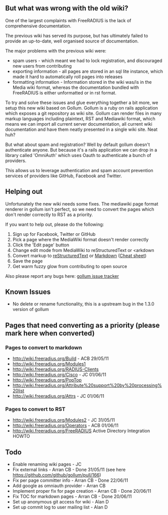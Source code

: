 ## But what was wrong with the old wiki?

One of the largest complaints with FreeRADIUS is the lack of comprehensive documentation.

The previous wiki  has served its purpose, but has ultimately failed to provide an up-to-date, well organised source of documentation.

The major problems with the previous wiki were:

* spam users - which meant we had to lock registration, and discouraged new users from contributing
* exporting information - all pages are stored in an sql lite instance, which made it hard to automatically roll pages into releases
* formatting information - Information stored in the wiki was/is in the Media wiki format, whereas the documentation bundled with FreeRADIUS is either unformatted or in rst format.

To try and solve these issues and glue everything together a bit more, we setup this new wiki based on Gollum. Gollum is a ruby on rails application which exposes a git repository as wiki site. Gollum can render files in many markup languages including plaintext, RST and Mediawiki format, which means we can import all current server documentation, all current wiki documentation and have them neatly presented in a single wiki site. Neat huh?

But what about spam and registration? Well by default gollum doesn't authenticate anyone. But because it's a rails application we can drop in a library called 'OmniAuth' which uses Oauth to authenticate a bunch of providers.

This allows us to leverage authentication and spam account prevention services of providers like GitHub, Facebook and Twitter.

## Helping out
Unfortunately the new wiki needs some fixes. The mediawiki page format renderer in gollum isn't perfect, so we need to convert the pages which don't render correctly to RST as a priority.

If you want to help out, please do the following:

1. Sign up for Facebook, Twitter or GitHub
2. Pick a page where the MediaWiki format doesn't render correctly
3. Click the 'Edit page' button
4. Change edit mode from MediaWiki to reStructuredText or <arkdown
5. Convert markup to [reStructuredText](http://docutils.sourceforge.net/docs/user/rst/quickstart.html) or [Markdown](http://daringfireball.net/projects/markdown/syntax#precode) ([Cheat sheet](http://hw.libsyn.com/p/8/3/3/8339a864bb8faa83/Markdown_Cheat_Sheet.pdf))
6. Save the page
7. Get warm fuzzy glow from contributing to open source

Also please report any bugs here:
[gollum issue tracker](https://github.com/github/gollum/issues?_pjax=true&state=open)

## Known Issues
* No delete or rename functionality, this is a upstream bug in the 1.3.0 version of gollum

## Pages that need converting as a priority (please mark here when converted)

### Pages to convert to markdown
* http://wiki.freeradius.org/Build - ACB 29/05/11
* http://wiki.freeradius.org/Modules1
* http://wiki.freeradius.org/RADIUS-Clients
* http://wiki.freeradius.org/Cisco - JC 01/06/11
* http://wiki.freeradius.org/PopTop
* http://wiki.freeradius.org/Attribute%20support%20by%20processing%20list
* http://wiki.freeradius.org/Attrs - JC 01/06/11

### Pages to convert to RST
* http://wiki.freeradius.org/Modules2 - JC 31/05/11
* http://wiki.freeradius.org/Operators - ACB 01/06/11
* http://wiki.freeradius.org/FreeRADIUS Active Directory Integration HOWTO

## Todo
* Enable renaming wiki pages - JC
* Fix external links - Arran CB - Done 31/05/11 (see here https://github.com/github/gollum/pull/166)
* Fix per page committer info - Arran CB - Done 22/06/11 
* Add google as omniauth provider - Arran CB
* Implement proper fix for page creation - Arran CB - Done 20/06/11
* Fix TOC for markdown pages - Arran CB - Done 20/06/11
* Set up anonymous git access for wiki - Alan D
* Set up commit log to user mailing list - Alan D